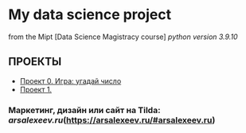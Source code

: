 # My data science project
from the Mipt [Data Science Magistracy course]
*python version 3.9.10*

## ПРОЕКТЫ

* [Проект 0. Игра: угадай число](https://github.com/elvisandsivle/sf_data_science/tree/main/project_0#Проект-0.-Игра:-угадай-число)
* [Проект 1.  ]()

### Маркетинг, дизайн или сайт на Tilda: *arsalexeev.ru*(https://arsalexeev.ru/#arsalexeev.ru)